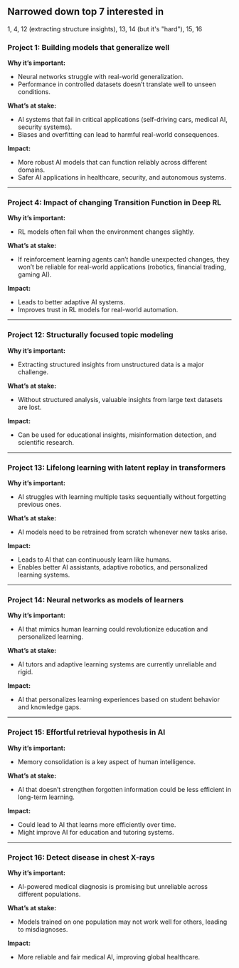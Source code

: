 
## Narrowed down top 7 interested in

1, 4, 12 (extracting structure insights), 13, 14 (but it's "hard"), 15, 16


### **Project 1: Building models that generalize well**  
**Why it’s important:**  
- Neural networks struggle with real-world generalization.  
- Performance in controlled datasets doesn’t translate well to unseen conditions.  

**What’s at stake:**  
- AI systems that fail in critical applications (self-driving cars, medical AI, security systems).  
- Biases and overfitting can lead to harmful real-world consequences.  

**Impact:**  
- More robust AI models that can function reliably across different domains.  
- Safer AI applications in healthcare, security, and autonomous systems.  

---

### **Project 4: Impact of changing Transition Function in Deep RL**  
**Why it’s important:**  
- RL models often fail when the environment changes slightly.  

**What’s at stake:**  
- If reinforcement learning agents can’t handle unexpected changes, they won’t be reliable for real-world applications (robotics, financial trading, gaming AI).  

**Impact:**  
- Leads to better adaptive AI systems.  
- Improves trust in RL models for real-world automation.  

---

### **Project 12: Structurally focused topic modeling**  
**Why it’s important:**  
- Extracting structured insights from unstructured data is a major challenge.  

**What’s at stake:**  
- Without structured analysis, valuable insights from large text datasets are lost.  

**Impact:**  
- Can be used for educational insights, misinformation detection, and scientific research.  

---

### **Project 13: Lifelong learning with latent replay in transformers**  
**Why it’s important:**  
- AI struggles with learning multiple tasks sequentially without forgetting previous ones.  

**What’s at stake:**  
- AI models need to be retrained from scratch whenever new tasks arise.  

**Impact:**  
- Leads to AI that can continuously learn like humans.  
- Enables better AI assistants, adaptive robotics, and personalized learning systems.  

---

### **Project 14: Neural networks as models of learners**  
**Why it’s important:**  
- AI that mimics human learning could revolutionize education and personalized learning.  

**What’s at stake:**  
- AI tutors and adaptive learning systems are currently unreliable and rigid.  

**Impact:**  
- AI that personalizes learning experiences based on student behavior and knowledge gaps.  

---

### **Project 15: Effortful retrieval hypothesis in AI**  
**Why it’s important:**  
- Memory consolidation is a key aspect of human intelligence.  

**What’s at stake:**  
- AI that doesn’t strengthen forgotten information could be less efficient in long-term learning.  

**Impact:**  
- Could lead to AI that learns more efficiently over time.  
- Might improve AI for education and tutoring systems.  

---

### **Project 16: Detect disease in chest X-rays**  
**Why it’s important:**  
- AI-powered medical diagnosis is promising but unreliable across different populations.  

**What’s at stake:**  
- Models trained on one population may not work well for others, leading to misdiagnoses.  

**Impact:**  
- More reliable and fair medical AI, improving global healthcare.  

